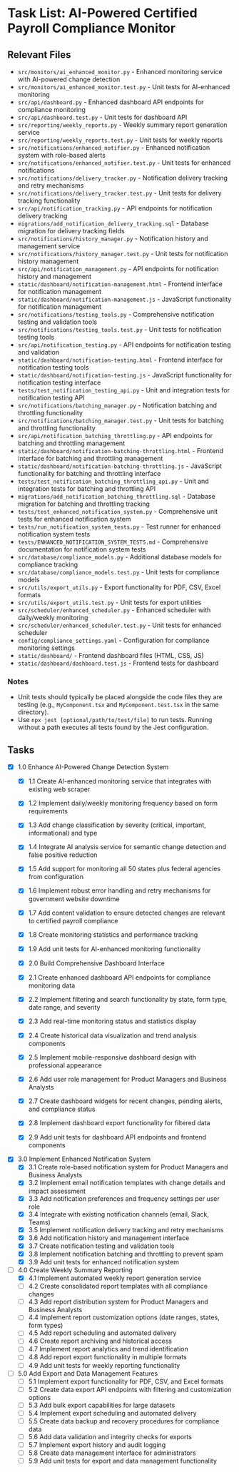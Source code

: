 # Task List: AI-Powered Certified Payroll Compliance Monitor

## Relevant Files

- `src/monitors/ai_enhanced_monitor.py` - Enhanced monitoring service with AI-powered change detection
- `src/monitors/ai_enhanced_monitor.test.py` - Unit tests for AI-enhanced monitoring
- `src/api/dashboard.py` - Enhanced dashboard API endpoints for compliance monitoring
- `src/api/dashboard.test.py` - Unit tests for dashboard API
- `src/reporting/weekly_reports.py` - Weekly summary report generation service
- `src/reporting/weekly_reports.test.py` - Unit tests for weekly reports
- `src/notifications/enhanced_notifier.py` - Enhanced notification system with role-based alerts
- `src/notifications/enhanced_notifier.test.py` - Unit tests for enhanced notifications
- `src/notifications/delivery_tracker.py` - Notification delivery tracking and retry mechanisms
- `src/notifications/delivery_tracker.test.py` - Unit tests for delivery tracking functionality
- `src/api/notification_tracking.py` - API endpoints for notification delivery tracking
- `migrations/add_notification_delivery_tracking.sql` - Database migration for delivery tracking fields
- `src/notifications/history_manager.py` - Notification history and management service
- `src/notifications/history_manager.test.py` - Unit tests for notification history management
- `src/api/notification_management.py` - API endpoints for notification history and management
- `static/dashboard/notification-management.html` - Frontend interface for notification management
- `static/dashboard/notification-management.js` - JavaScript functionality for notification management
- `src/notifications/testing_tools.py` - Comprehensive notification testing and validation tools
- `src/notifications/testing_tools.test.py` - Unit tests for notification testing tools
- `src/api/notification_testing.py` - API endpoints for notification testing and validation
- `static/dashboard/notification-testing.html` - Frontend interface for notification testing tools
- `static/dashboard/notification-testing.js` - JavaScript functionality for notification testing interface
- `tests/test_notification_testing_api.py` - Unit and integration tests for notification testing API
- `src/notifications/batching_manager.py` - Notification batching and throttling functionality
- `src/notifications/batching_manager.test.py` - Unit tests for batching and throttling functionality
- `src/api/notification_batching_throttling.py` - API endpoints for batching and throttling management
- `static/dashboard/notification-batching-throttling.html` - Frontend interface for batching and throttling management
- `static/dashboard/notification-batching-throttling.js` - JavaScript functionality for batching and throttling interface
- `tests/test_notification_batching_throttling_api.py` - Unit and integration tests for batching and throttling API
- `migrations/add_notification_batching_throttling.sql` - Database migration for batching and throttling tracking
- `tests/test_enhanced_notification_system.py` - Comprehensive unit tests for enhanced notification system
- `tests/run_notification_system_tests.py` - Test runner for enhanced notification system tests
- `tests/ENHANCED_NOTIFICATION_SYSTEM_TESTS.md` - Comprehensive documentation for notification system tests
- `src/database/compliance_models.py` - Additional database models for compliance tracking
- `src/database/compliance_models.test.py` - Unit tests for compliance models
- `src/utils/export_utils.py` - Export functionality for PDF, CSV, Excel formats
- `src/utils/export_utils.test.py` - Unit tests for export utilities
- `src/scheduler/enhanced_scheduler.py` - Enhanced scheduler with daily/weekly monitoring
- `src/scheduler/enhanced_scheduler.test.py` - Unit tests for enhanced scheduler
- `config/compliance_settings.yaml` - Configuration for compliance monitoring settings
- `static/dashboard/` - Frontend dashboard files (HTML, CSS, JS)
- `static/dashboard/dashboard.test.js` - Frontend tests for dashboard

### Notes

- Unit tests should typically be placed alongside the code files they are testing (e.g., `MyComponent.tsx` and `MyComponent.test.tsx` in the same directory).
- Use `npx jest [optional/path/to/test/file]` to run tests. Running without a path executes all tests found by the Jest configuration.

## Tasks

- [x] 1.0 Enhance AI-Powered Change Detection System
  - [x] 1.1 Create AI-enhanced monitoring service that integrates with existing web scraper
  - [x] 1.2 Implement daily/weekly monitoring frequency based on form requirements
  - [x] 1.3 Add change classification by severity (critical, important, informational) and type
  - [x] 1.4 Integrate AI analysis service for semantic change detection and false positive reduction
  - [x] 1.5 Add support for monitoring all 50 states plus federal agencies from configuration
  - [x] 1.6 Implement robust error handling and retry mechanisms for government website downtime
  - [x] 1.7 Add content validation to ensure detected changes are relevant to certified payroll compliance
  - [x] 1.8 Create monitoring statistics and performance tracking
  - [x] 1.9 Add unit tests for AI-enhanced monitoring functionality

  - [x] 2.0 Build Comprehensive Dashboard Interface
  - [x] 2.1 Create enhanced dashboard API endpoints for compliance monitoring data
  - [x] 2.2 Implement filtering and search functionality by state, form type, date range, and severity
  - [x] 2.3 Add real-time monitoring status and statistics display
  - [x] 2.4 Create historical data visualization and trend analysis components
  - [x] 2.5 Implement mobile-responsive dashboard design with professional appearance
  - [x] 2.6 Add user role management for Product Managers and Business Analysts
  - [x] 2.7 Create dashboard widgets for recent changes, pending alerts, and compliance status
  - [x] 2.8 Implement dashboard export functionality for filtered data
  - [x] 2.9 Add unit tests for dashboard API endpoints and frontend components

- [x] 3.0 Implement Enhanced Notification System
  - [x] 3.1 Create role-based notification system for Product Managers and Business Analysts
  - [x] 3.2 Implement email notification templates with change details and impact assessment
  - [x] 3.3 Add notification preferences and frequency settings per user role
  - [x] 3.4 Integrate with existing notification channels (email, Slack, Teams)
  - [x] 3.5 Implement notification delivery tracking and retry mechanisms
  - [x] 3.6 Add notification history and management interface
  - [x] 3.7 Create notification testing and validation tools
  - [x] 3.8 Implement notification batching and throttling to prevent spam
  - [x] 3.9 Add unit tests for enhanced notification system

- [ ] 4.0 Create Weekly Summary Reporting
  - [x] 4.1 Implement automated weekly report generation service
  - [ ] 4.2 Create consolidated report templates with all compliance changes
  - [ ] 4.3 Add report distribution system for Product Managers and Business Analysts
  - [ ] 4.4 Implement report customization options (date ranges, states, form types)
  - [ ] 4.5 Add report scheduling and automated delivery
  - [ ] 4.6 Create report archiving and historical access
  - [ ] 4.7 Implement report analytics and trend identification
  - [ ] 4.8 Add report export functionality in multiple formats
  - [ ] 4.9 Add unit tests for weekly reporting functionality

- [ ] 5.0 Add Export and Data Management Features
  - [ ] 5.1 Implement export functionality for PDF, CSV, and Excel formats
  - [ ] 5.2 Create data export API endpoints with filtering and customization options
  - [ ] 5.3 Add bulk export capabilities for large datasets
  - [ ] 5.4 Implement export scheduling and automated delivery
  - [ ] 5.5 Create data backup and recovery procedures for compliance data
  - [ ] 5.6 Add data validation and integrity checks for exports
  - [ ] 5.7 Implement export history and audit logging
  - [ ] 5.8 Create data management interface for administrators
  - [ ] 5.9 Add unit tests for export and data management functionality 